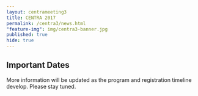 ```yaml
---
layout: centrameeting3
title: CENTRA 2017
permalink: /centra3/news.html
"feature-img": img/centra3-banner.jpg
published: true
hide: true
---
```



## Important Dates

More information will be updated as the program and registration timeline develop. Please stay tuned.
